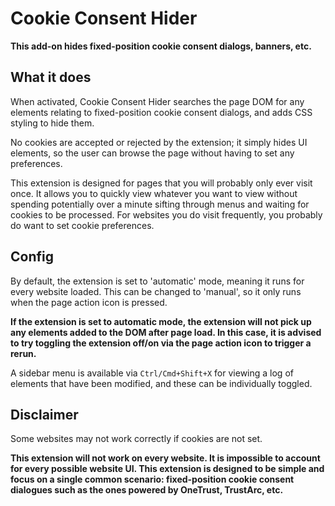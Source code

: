 # Cookie Consent Hider

**This add-on hides fixed-position cookie consent dialogs, banners, etc.**

## What it does

When activated, Cookie Consent Hider searches the page DOM for any elements relating to fixed-position cookie consent dialogs, and adds CSS styling to hide them.

No cookies are accepted or rejected by the extension; it simply hides UI elements, so the user can browse the page without having to set any preferences.

This extension is designed for pages that you will probably only ever visit once. It allows you to quickly view whatever you want to view without spending potentially over a minute sifting through menus and waiting for cookies to be processed. For websites you do visit frequently, you probably do want to set cookie preferences.

## Config

By default, the extension is set to 'automatic' mode, meaning it runs for every website loaded. This can be changed to 'manual', so it only runs when the page action icon is pressed.

**If the extension is set to automatic mode, the extension will not pick up any elements added to the DOM after page load. In this case, it is advised to try toggling the extension off/on via the page action icon to trigger a rerun.**

A sidebar menu is available via `Ctrl/Cmd+Shift+X` for viewing a log of elements that have been modified, and these can be individually toggled.

## Disclaimer

Some websites may not work correctly if cookies are not set.

**This extension will not work on every website. It is impossible to account for every possible website UI. This extension is designed to be simple and focus on a single common scenario: fixed-position cookie consent dialogues such as the ones powered by OneTrust, TrustArc, etc.**
